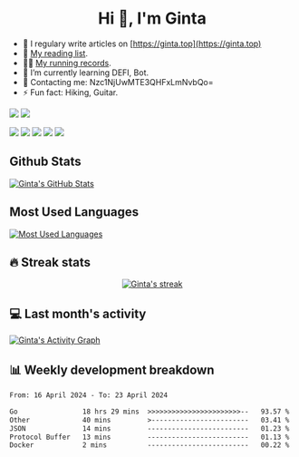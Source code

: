 <h1 align="center">Hi 👋, I'm Ginta</h1>

- 📝 I regulary write articles on [https://ginta.top](https://ginta.top)
- 📕 [My reading list](https://atlantic-gull-726.notion.site/658a3e55b3bd4ca3b212beb7438a5c5e).
- 🏃‍♂️ [My running records](https://running.ginta.top/).
- 🌱 I’m currently learning DEFI, Bot.
- 📧 Contacting me: Nzc1NjUwMTE3QHFxLmNvbQo=
- ⚡ Fun fact: Hiking, Guitar.

[![](https://img.shields.io/badge/-Python-3776AB?style=flat-square&logo=python&logoColor=ffffff)](https://www.python.org/)
[![](https://img.shields.io/badge/Shell-f05032?style=flat-square&logo=powershell&logoColor=ffffff)](https://www.shell.com/)

[![](https://img.shields.io/badge/-Docker-2496ED?style=flat-square&logo=docker&logoColor=ffffff)](https://www.docker.com/)
[![](https://img.shields.io/badge/-Kubenetes-2496ED?style=flat-square&logo=kubernetes&logoColor=ffffff)](https://kubernetes.io/)
[![](https://img.shields.io/badge/-Redis-dc382d?style=flat-square&logo=redis&logoColor=white)](https://redis.io/)
[![](https://img.shields.io/badge/-RabbitMQ-269539?style=flat-square&logo=rabbitmq&logoColor=white)](https://www.rabbitmq.com/)
[![](https://img.shields.io/badge/-MongoDB-6DB33F?style=flat-square&logo=mongodb&logoColor=white)](https://www.mongodb.com/)

## Github Stats

<a href="https://github.com/mar-heaven/mar-heaven">
  <img align="center" src="https://github-readme-stats.vercel.app/api?username=mar-heaven&show_icons=true&line_height=27&count_private=true&title_color=ffffff&text_color=c9cacc&icon_color=2bbc8a&bg_color=1d1f21" alt="Ginta's GitHub Stats" />
</a>

## Most Used Languages
<a href="https://github.com/mar-heaven/mar-heaven">
  <img align="center" src="https://github-readme-stats.vercel.app/api/top-langs/?username=mar-heaven&theme=dark&layout=compact" alt="Most Used Languages" />
</a>


## 🔥 Streak stats

<!-- GitHub Readme Streak Stats - https://github.com/DenverCoder1/github-readme-streak-stats -->
<p align="center">
  <a href="#">
    <img title="🔥 Streak stats" alt="Ginta's streak" src="https://github-readme-streak-stats.herokuapp.com/?user=mar-heaven&theme=monokai-metallian&hide_border=true"/>
  </a>
</p>

## 💻 Last month's activity
<!-- https://github.com/ashutosh00710/github-readme-activity-graph -->
<a href=""><img alt="Ginta's Activity Graph" src="https://github-readme-activity-graph.vercel.app/graph?username=mar-heaven&theme=react-dark" /></a>

## 📊 Weekly development breakdown
<!--START_SECTION:waka-->

```txt
From: 16 April 2024 - To: 23 April 2024

Go                18 hrs 29 mins  >>>>>>>>>>>>>>>>>>>>>>>--   93.57 %
Other             40 mins         >------------------------   03.41 %
JSON              14 mins         -------------------------   01.23 %
Protocol Buffer   13 mins         -------------------------   01.13 %
Docker            2 mins          -------------------------   00.22 %
```

<!--END_SECTION:waka-->
